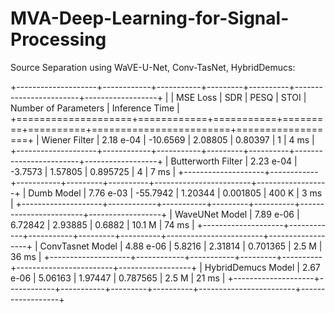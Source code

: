 # MVA-Deep-Learning-for-Signal-Processing

Source Separation using WaVE-U-Net, Conv-TasNet, HybridDemucs:

+--------------------+------------+-----------+---------+----------+------------------------+------------------+
|                    | MSE Loss   |       SDR |    PESQ |     STOI | Number of Parameters   | Inference Time   |
+====================+============+===========+=========+==========+========================+==================+
| Wiener Filter      | 2.18 e-04  | -10.6569  | 2.08805 | 0.80397  | 1                      | 4 ms             |
+--------------------+------------+-----------+---------+----------+------------------------+------------------+
| Butterworth Filter | 2.23 e-04  |  -3.7573  | 1.57805 | 0.895725 | 4                      | 7 ms             |
+--------------------+------------+-----------+---------+----------+------------------------+------------------+
| Dumb Model         | 7.76 e-03  | -55.7942  | 1.20344 | 0.001805 | 400 K                  | 3 ms             |
+--------------------+------------+-----------+---------+----------+------------------------+------------------+
| WaveUNet Model     | 7.89 e-06  |   6.72842 | 2.93885 | 0.6882   | 10.1 M                 | 74 ms            |
+--------------------+------------+-----------+---------+----------+------------------------+------------------+
| ConvTasnet Model   | 4.88 e-06  |   5.8216  | 2.31814 | 0.701365 | 2.5 M                  | 36 ms            |
+--------------------+------------+-----------+---------+----------+------------------------+------------------+
| HybridDemucs Model | 2.67 e-06  |   5.06163 | 1.97447 | 0.787565 | 2.5 M                  | 21 ms            |
+--------------------+------------+-----------+---------+----------+------------------------+------------------+

